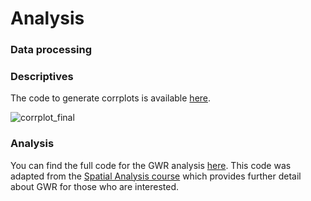 # Analysis

### Data processing

### Descriptives

The code to generate corrplots is available [here](https://github.com/fcorowe/covid19_hi/blob/main/analysis/gwr.rmd).

![corrplot_final](https://user-images.githubusercontent.com/57355504/101774269-c6abc600-3ae5-11eb-9fda-07eff5288653.jpg)

### Analysis

You can find the full code for the GWR analysis [here](https://github.com/fcorowe/covid19_hi/blob/main/analysis/gwr.rmd). This code was adapted from the [Spatial Analysis course](https://gdsl-ul.github.io/san/geographically-weighted-regression.html) which provides further detail about GWR for those who are interested.
